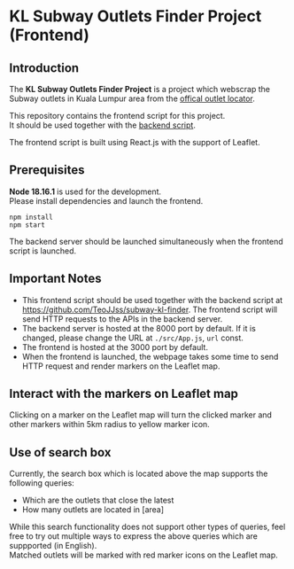 <h1>KL Subway Outlets Finder Project (Frontend)</h1>
<h2>Introduction</h2>

The <b>KL Subway Outlets Finder Project</b> is a project which webscrap the Subway outlets in Kuala Lumpur area from the <a href="https://subway.com.my/find-a-subway">offical outlet locator</a>. 

This repository contains the frontend script for this project.  
It should be used together with the <a href="https://github.com/TeoJJss/subway-kl-finder">backend script</a>. 

The frontend script is built using React.js with the support of Leaflet.  

<h2>Prerequisites</h2>

<b>Node 18.16.1</b> is used for the development.  
Please install dependencies and launch the frontend.  
```
npm install
npm start
```
The backend server should be launched simultaneously when the frontend script is launched. 

<h2>Important Notes</h2>

- This frontend script should be used together with the backend script at https://github.com/TeoJJss/subway-kl-finder. The frontend script will send HTTP requests to the APIs in the backend server. 
- The backend server is hosted at the 8000 port by default. If it is changed, please change the URL at `./src/App.js`, `url` const.
- The frontend is hosted at the 3000 port by default. 
- When the frontend is launched, the webpage takes some time to send HTTP request and render markers on the Leaflet map.

<h2>Interact with the markers on Leaflet map</h2>

Clicking on a marker on the Leaflet map will turn the clicked marker and other markers within 5km radius to yellow marker icon. 

<h2>Use of search box</h2>

Currently, the search box which is located above the map supports the following queries:
- Which are the outlets that close the latest
- How many outlets are located in [area]  

While this search functionality does not support other types of queries, feel free to try out multiple ways to express the above queries which are suppported (in English).  
Matched outlets will be marked with red marker icons on the Leaflet map.  